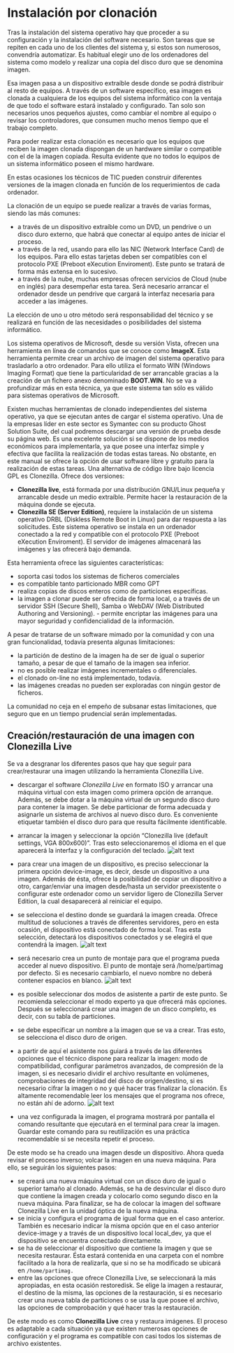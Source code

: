 # Instalación por clonación

Tras la instalación del sistema operativo hay que proceder a su configuración y la instalación del software necesario. Son tareas que se repiten en cada uno de los clientes del sistema y, si estos son numerosos, convendría automatizar. Es habitual elegir uno de los ordenadores del sistema como modelo y realizar una copia del disco duro que se denomina imagen.

Esa imagen pasa a un dispositivo extraíble desde donde se podrá distribuir al resto de equipos.
A través de un software específico, esa imagen es clonada a cualquiera de los equipos del sistema informático con la ventaja de que todo el software estará instalado y configurado. Tan solo son necesarios unos pequeños ajustes, como cambiar el nombre al equipo o revisar los controladores, que consumen mucho menos tiempo que el trabajo completo.

Para poder realizar esta clonación es necesario que los equipos que reciben la imagen clonada dispongan de un hardware similar o compatible con el de la imagen copiada. Resulta evidente que no todos lo equipos de un sistema informático poseen el mismo hardware.

En estas ocasiones los técnicos de TIC pueden construir diferentes versiones de la imagen clonada en función de los requerimientos de cada ordenador.

La clonación de un equipo se puede realizar a través de varias formas, siendo las más comunes:

- a través de un dispositivo extraíble como un DVD, un pendrive o un disco duro externo, que habrá que conectar al equipo antes de iniciar el proceso.
- a través de la red, usando para ello las NIC (Network Interface Card) de los equipos. Para ello estas tarjetas deben ser compatibles con el protocolo PXE (Preboot eXecution Enviroment). Este punto se tratará de forma más extensa en lo sucesivo.
- a través de la nube, muchas empresas ofrecen servicios de Cloud (nube en inglés) para desempeñar esta tarea. Será necesario arrancar el ordenador desde un pendrive que cargará la interfaz necesaria para acceder a las imágenes.

La elección de uno u otro método será responsabilidad del técnico y se realizará en función de las necesidades o posibilidades del sistema informático.

Los sistema operativos de Microsoft, desde su versión Vista, ofrecen una herramienta en línea de comandos que se conoce como **ImageX**. Esta herramienta permite crear un archivo de imagen del sistema operativo para trasladarlo a otro ordenador. Para ello utiliza el formato WIN (Windows Imaging Format) que tiene la particularidad de ser arrancable gracias a la creación de un fichero anexo denominado **BOOT.WIN**. No se va a profundizar más en esta técnica, ya que este sistema tan sólo es válido para sistemas operativos de Microsoft.

Existen muchas herramientas de clonado independientes del sistema operativo, ya que se ejecutan antes de cargar el sistema operativo. Una de la empresas líder en este sector es Symantec con su producto Ghost Solution Suite, del cual podremos descargar una versión de prueba desde su página web. Es una excelente solución si se dispone de los medios económicos para implementarla, ya que posee una interfaz simple y efectiva que facilita la realización de todas estas tareas. No obstante, en este manual se ofrece la opción de usar software libre y gratuito para la realización de estas tareas.
Una alternativa de código libre bajo licencia GPL es Clonezilla. Ofrece dos versiones:

- **Clonezilla live**, está formada por una distribución GNU/Linux pequeña y arrancable desde un medio extraíble. Permite hacer la restauración de la máquina donde se ejecuta.
- **Clonezilla SE (Server Edition)**, requiere la instalación de un sistema operativo DRBL (Diskless Remote Boot in Linux) para dar respuesta a las solicitudes. Este sistema operativo se instala en un ordenador conectado a la red y compatible con el protocolo PXE (Preboot eXecution Enviroment). El servidor de imágenes almacenará las imágenes y las ofrecerá bajo demanda.

Esta herramienta ofrece las siguientes características:

- soporta casi todos los sistemas de ficheros comerciales
- es compatible tanto particionado MBR como GPT
- realiza copias de discos enteros como de particiones específicas.
- la imagen a clonar puede ser ofrecida de forma local, o a través de un servidor SSH (Secure Shell), Samba o WebDAV (Web Distributed Authoring and Versioning). - permite encriptar las imágenes para una mayor seguridad y confidencialidad de la información.

A pesar de tratarse de un software mimado por la comunidad y con una gran funcionalidad, todavía presenta algunas limitaciones:

- la partición de destino de la imagen ha de ser de igual o superior tamaño, a pesar de que el tamaño de la imagen sea inferior.
- no es posible realizar imágenes incrementales o diferenciales.
- el clonado on-line no está implementado, todavía.
- las imágenes creadas no pueden ser exploradas con ningún gestor de ficheros.

La comunidad no ceja en el empeño de subsanar estas limitaciones, que seguro que en un tiempo prudencial serán implementadas.

## Creación/restauración de una imagen con Clonezilla Live

Se va a desgranar los diferentes pasos que hay que seguir para crear/restaurar una imagen utilizando la herramienta Clonezilla Live.

- descargar el software _Clonezilla Live_ en formato ISO y arrancar una máquina virtual con esta imagen como primera opción de arranque. Además, se debe dotar a la máquina virtual de un segundo disco duro para contener la imagen. Se debe particionar de forma adecuada y asignarle un sistema de archivos al nuevo disco duro. Es conveniente etiquetar también el disco duro para que resulta fácilmente identificable.
- arrancar la imagen y seleccionar la opción “Clonezilla live (default settings, VGA 800x600)”. Tras esto seleccionaremos el idioma en el que aparecerá la interfaz y la configuración del teclado.
  ![alt text](images/UD13/Pictures/10000000000007FC0000060833A0D8431F2D247B.jpg)
- para crear una imagen de un dispositivo, es preciso seleccionar la primera opción device-image, es decir, desde un dispositivo a una imagen. Además de ésta, ofrece la posibilidad de copiar un dispositivo a otro, cargar/enviar una imagen desde/hasta un servidor preexistente o configurar este ordenador como un servidor ligero de Clonezilla Server Edition, la cual desaparecerá al reiniciar el equipo.
- se selecciona el destino donde se guardará la imagen creada. Ofrece multitud de soluciones a través de diferentes servidores, pero en esta ocasión, el dispositivo está conectado de forma local. Tras esta selección, detectará los dispositivos conectados y se elegirá el que contendrá la imagen.
  ![alt text](images/UD13/Pictures/10000000000009F000000414F4240A9BD8E06216.jpg)
- será necesario crea un punto de montaje para que el programa pueda acceder al nuevo dispositivo. El punto de montaje será /home/partimag por defecto. Si es necesario cambiarlo, el nuevo nombre no deberá contener espacios en blanco.
  ![alt text](images/UD13/Pictures/10000000000009F30000077F8F6E80CF1D712D0E.jpg)
- es posible seleccionar dos modos de asistente a partir de este punto. Se recomienda seleccionar el modo experto ya que ofrecerá más opciones. Después se seleccionará crear una imagen de un disco completo, es decir, con su tabla de particiones.
- se debe especificar un nombre a la imagen que se va a crear. Tras esto, se selecciona el disco duro de origen.
- a partir de aquí el asistente nos guiará a través de las diferentes opciones que el técnico dispone para realizar la imagen: modo de compatibilidad, configurar parámetros avanzados, de compresión de la imagen, si es necesario dividir el archivo resultante en volúmenes, comprobaciones de integridad del disco de origen/destino, si es necesario cifrar la imagen o no y qué hacer tras finalizar la clonación. Es altamente recomendable leer los mensajes que el programa nos ofrece, no están ahí de adorno.
  ![alt text](images/UD13/Pictures/10000000000009FC0000059113360C87F3BF485F.jpg)

- una vez configurada la imagen, el programa mostrará por pantalla el comando resultante que ejecutará en el terminal para crear la imagen. Guardar este comando para su reutilización es una práctica recomendable si se necesita repetir el proceso.

De este modo se ha creado una imagen desde un dispositivo. Ahora queda revisar el proceso inverso; volcar la imagen en una nueva máquina. Para ello, se seguirán los siguientes pasos:

- se creará una nueva máquina virtual con un disco duro de igual o superior tamaño al clonado. Además, se ha de desvincular el disco duro que contiene la imagen creada y colocarlo como segundo disco en la nueva máquina. Para finalizar, se ha de colocar la imagen del software Clonezilla Live en la unidad óptica de la nueva máquina.
- se inicia y configura el programa de igual forma que en el caso anterior. También es necesario indicar la misma opción que en el caso anterior device-image y a través de un dispositivo local local_dev, ya que el dispositivo se encuentra conectado directamente.
- se ha de seleccionar el dispositivo que contiene la imagen y que se necesita restaurar. Ésta estará contenida en una carpeta con el nombre facilitado a la hora de realizarla, que si no se ha modificado se ubicará en `/home/partimag.`
- entre las opciones que ofrece Clonezilla Live, se seleccionará la más apropiadas, en esta ocasión restoredisk. Se elige la imagen a restaurar, el destino de la misma, las opciones de la restauración, si es necesario crear una nueva tabla de particiones o se usa la que posee el archivo, las opciones de comprobación y qué hacer tras la restauración.

De este modo es como **Clonezilla Live** crea y restaura imágenes. El proceso es adaptable a cada situación ya que existen numerosas opciones de configuración y el programa es compatible con casi todos los sistemas de archivo existentes.
